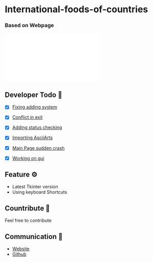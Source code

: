 # International-foods-of-countries
### Based on Webpage

![main.py](img/rmimg/index.py)

## Developer Todo 📝
- [x] [Fixing adding system]()
- [x] [Conflict in exit]()
- [x] [Adding status checking]()
- [x] [Importing AsciiArts]()
- [x] [Main Page sudden crash]()
- [x] [Working on gui]()


## Feature ⚙

* Latest Tkinter version
* Using keyboard Shortcuts

## Countribute 🤝
Feel free to contribute

## Communication 💌
* [Website](https://www.pariya-tavangar.ir)
* [Github](https://github.com/Ptavangar)
